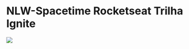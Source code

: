 # NLW-Spacetime Rocketseat Trilha Ignite
<img src="https://uploaddeimagens.com.br/imagens/k9IJvWc](https://uploaddeimagens.com.br/images/004/475/805/full/Thumbnail.png?1684717355"></img>
